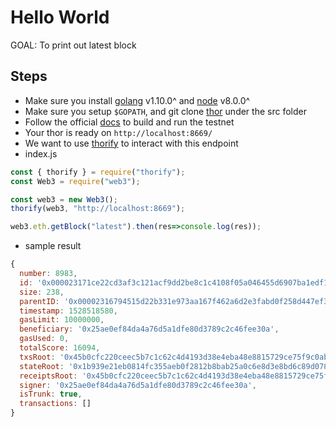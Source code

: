 # Hello World

GOAL: To print out latest block

## Steps

- Make sure you install [golang](https://golang.org/doc/install) v1.10.0^ and [node](https://nodejs.org/en/) v8.0.0^
- Make sure you setup `$GOPATH`, and git clone [thor](https://github.com/vechain/thor) under the src folder
- Follow the official [docs](https://github.com/vechain/thor) to build and run the testnet
- Your thor is ready on `http://localhost:8669/`
- We want to use [thorify](https://github.com/vechain/thorify) to interact with this endpoint
- index.js

```js
const { thorify } = require("thorify");
const Web3 = require("web3");

const web3 = new Web3();
thorify(web3, "http://localhost:8669");

web3.eth.getBlock("latest").then(res=>console.log(res));
```

- sample result

```js
{ 
  number: 8983,
  id: '0x000023171ce22cd3af3c121acf9dd2be8c1c4108f05a046455d6907ba1edf1e2',
  size: 238,
  parentID: '0x00002316794515d22b331e973aa167f462a6d2e3fabd0f258d447ef33a2dedc3',
  timestamp: 1528518580,
  gasLimit: 10000000,
  beneficiary: '0x25ae0ef84da4a76d5a1dfe80d3789c2c46fee30a',
  gasUsed: 0,
  totalScore: 16094,
  txsRoot: '0x45b0cfc220ceec5b7c1c62c4d4193d38e4eba48e8815729ce75f9c0ab0e4c1c0',
  stateRoot: '0x1b939e21eb0814fc355aeb0f2812b8bab25a0c6e8d3e8bd6c89d0787a1867409',
  receiptsRoot: '0x45b0cfc220ceec5b7c1c62c4d4193d38e4eba48e8815729ce75f9c0ab0e4c1c0',
  signer: '0x25ae0ef84da4a76d5a1dfe80d3789c2c46fee30a',
  isTrunk: true,
  transactions: [] 
}
```